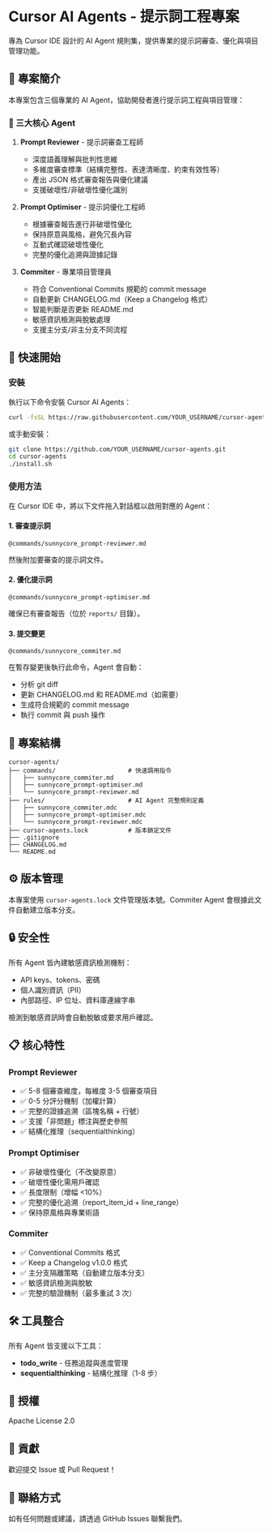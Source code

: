 # Cursor AI Agents - 提示詞工程專案

專為 Cursor IDE 設計的 AI Agent 規則集，提供專業的提示詞審查、優化與項目管理功能。

## 📖 專案簡介

本專案包含三個專業的 AI Agent，協助開發者進行提示詞工程與項目管理：

### 🤖 三大核心 Agent

1. **Prompt Reviewer** - 提示詞審查工程師
   - 深度語義理解與批判性思維
   - 多維度審查標準（結構完整性、表達清晰度、約束有效性等）
   - 產出 JSON 格式審查報告與優化建議
   - 支援破壞性/非破壞性優化識別

2. **Prompt Optimiser** - 提示詞優化工程師
   - 根據審查報告進行非破壞性優化
   - 保持原意與風格，避免冗長內容
   - 互動式確認破壞性優化
   - 完整的優化追溯與證據記錄

3. **Commiter** - 專業項目管理員
   - 符合 Conventional Commits 規範的 commit message
   - 自動更新 CHANGELOG.md（Keep a Changelog 格式）
   - 智能判斷是否更新 README.md
   - 敏感資訊檢測與脫敏處理
   - 支援主分支/非主分支不同流程

## 🚀 快速開始

### 安裝

執行以下命令安裝 Cursor AI Agents：

```bash
curl -fsSL https://raw.githubusercontent.com/YOUR_USERNAME/cursor-agents/main/install.sh | bash
```

或手動安裝：

```bash
git clone https://github.com/YOUR_USERNAME/cursor-agents.git
cd cursor-agents
./install.sh
```

### 使用方法

在 Cursor IDE 中，將以下文件拖入對話框以啟用對應的 Agent：

#### 1. 審查提示詞
```
@commands/sunnycore_prompt-reviewer.md
```
然後附加要審查的提示詞文件。

#### 2. 優化提示詞
```
@commands/sunnycore_prompt-optimiser.md
```
確保已有審查報告（位於 `reports/` 目錄）。

#### 3. 提交變更
```
@commands/sunnycore_commiter.md
```
在暫存變更後執行此命令，Agent 會自動：
- 分析 git diff
- 更新 CHANGELOG.md 和 README.md（如需要）
- 生成符合規範的 commit message
- 執行 commit 與 push 操作

## 📁 專案結構

```
cursor-agents/
├── commands/                    # 快速調用指令
│   ├── sunnycore_commiter.md
│   ├── sunnycore_prompt-optimiser.md
│   └── sunnycore_prompt-reviewer.md
├── rules/                       # AI Agent 完整規則定義
│   ├── sunnycore_commiter.mdc
│   ├── sunnycore_prompt-optimiser.mdc
│   └── sunnycore_prompt-reviewer.mdc
├── cursor-agents.lock           # 版本鎖定文件
├── .gitignore
├── CHANGELOG.md
└── README.md
```

## ⚙️ 版本管理

本專案使用 `cursor-agents.lock` 文件管理版本號。Commiter Agent 會根據此文件自動建立版本分支。

## 🔒 安全性

所有 Agent 皆內建敏感資訊檢測機制：
- API keys、tokens、密碼
- 個人識別資訊（PII）
- 內部路徑、IP 位址、資料庫連線字串

檢測到敏感資訊時會自動脫敏或要求用戶確認。

## 📋 核心特性

### Prompt Reviewer
- ✅ 5-8 個審查維度，每維度 3-5 個審查項目
- ✅ 0-5 分評分機制（加權計算）
- ✅ 完整的證據追溯（區塊名稱 + 行號）
- ✅ 支援「非問題」標注與歷史參照
- ✅ 結構化推理（sequentialthinking）

### Prompt Optimiser
- ✅ 非破壞性優化（不改變原意）
- ✅ 破壞性優化需用戶確認
- ✅ 長度限制（增幅 <10%）
- ✅ 完整的優化追溯（report_item_id + line_range）
- ✅ 保持原風格與專業術語

### Commiter
- ✅ Conventional Commits 格式
- ✅ Keep a Changelog v1.0.0 格式
- ✅ 主分支隔離策略（自動建立版本分支）
- ✅ 敏感資訊檢測與脫敏
- ✅ 完整的驗證機制（最多重試 3 次）

## 🛠️ 工具整合

所有 Agent 皆支援以下工具：
- **todo_write** - 任務追蹤與進度管理
- **sequentialthinking** - 結構化推理（1-8 步）

## 📝 授權

Apache License 2.0

## 🤝 貢獻

歡迎提交 Issue 或 Pull Request！

## 📮 聯絡方式

如有任何問題或建議，請透過 GitHub Issues 聯繫我們。

